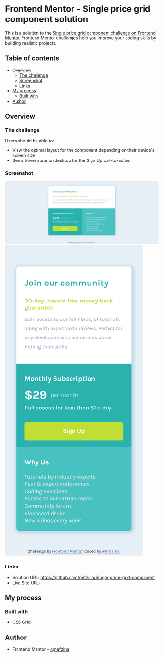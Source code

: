 # Frontend Mentor - Single price grid component solution

This is a solution to the [Single price grid component challenge on Frontend Mentor](https://www.frontendmentor.io/challenges/single-price-grid-component-5ce41129d0ff452fec5abbbc). Frontend Mentor challenges help you improve your coding skills by building realistic projects. 

## Table of contents

- [Overview](#overview)
  - [The challenge](#the-challenge)
  - [Screenshot](#screenshot)
  - [Links](#links)
- [My process](#my-process)
  - [Built with](#built-with)
- [Author](#author)

## Overview

### The challenge

Users should be able to:

- View the optimal layout for the component depending on their device's screen size
- See a hover state on desktop for the Sign Up call-to-action

### Screenshot

![desktop-design](./screenshot-desktop-design.png)
![mobile-design](./screenshot-mobile-design.png)

### Links

- Solution URL: https://github.com/nefzina/Single-price-grid-component
- Live Site URL: 

## My process

### Built with
- CSS Grid

## Author
- Frontend Mentor - [@nefzina](https://github.com/nefzina)
